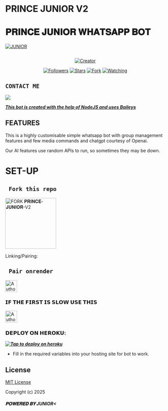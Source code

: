 <h1>PRINCE JUNIOR V2 </h1>

# 𝐏𝐑𝐈𝐍𝐂𝐄 𝐉𝐔𝐍𝐈𝐎𝐑 𝐖𝐇𝐀𝐓𝐒𝐀𝐏𝐏 𝐁𝐎𝐓

  
<p align="center">

[![JUNIOR](https://github.com/TeddyDommie.png?lenght=50width=50)](https://github.com/TeddyDommie)
</p>
<p align="center">
  <a href="#"><img src="http://readme-typing-svg.herokuapp.com?color=d1fa02&center=true&vCenter=true&multiline=false&lines=PRINCE+JUNIOR+BOT" alt="">
</p>
<p align="center">
<a href="#"><img title="Creator" src="https://img.shields.io/badge/Creator-Junior-blue.svg?style=for-the-badge&logo=github"></a>
</p>
<p align="center">
<a href="https://github.com/TeddyDommie?tab=followers"><img title="Followers" src="https://img.shields.io/github/followers/TeddyDommie?label=Followers&style=social"></a>
<a href="https://github.com/Nyanunga/Prince-Junior-/stargazers/"><img title="Stars" src="https://img.shields.io/github/stars/Nyanunga/Prince-Junior-v2?&style=social"></a>
<a href="https://github.com/Nyanunga/Prince-Junior-/network/members"><img title="Fork" src="https://img.shields.io/github/forks/Nyanunga/Prince-Junior-?style=social"></a>
<a href="https://github.com/Nyanunga/Prince-Junior-/watchers"><img title="Watching" src="https://img.shields.io/github/watchers/Nyanunga/Prince-Junior-v2?label=Watching&style=social"></a>
</p>
 

## ```CONTACT ME```

<p align="center">

<a href="https://api.whatsapp.com/send?phone=254723245807&text=Hello+Junior"><img src="https://img.shields.io/badge/Contact 🅼🆉🅰🆉🅸-25D366?style=for-the-badge&logo=whatsapp&logoColor=white" />


***This bot is created with the help of NodeJS and uses [Baileys](https://github.com/whiskeysockets/Baileys)***

## FEATURES
This is a highly customisable simple whatsapp bot with group management features and few media commands and chatgpt courtesy of Openai.

Our AI features use random APIs to run, so sometimes they may be down.

# SET-UP

## ` Fork this repo`
<p align="centre">
<a href="https://github.com/Nyanunga/Prince-Junior-v2/fork"><img src="https://img.shields.io/badge/Fork%20Create-purple?style=for-the-badge&logo=github" alt="FORK 𝐏𝐑𝐈𝐍𝐂𝐄-𝐉𝐔𝐍𝐈𝐎𝐑-V2" width="160"></a>
<p/>
  
Linking/Pairing:
## ` Pair onrender`
<p align="centre">
<a href="https://mzazi-xmd-session-1.onrender.com"><img height= "37" title="Author" src="https://img.shields.io/badge/Session-pink?style=for-the-badge&logo=render"></a>
<p/>

### 𝗜𝗙 𝗧𝗛𝗘 𝗙𝗜𝗥𝗦𝗧 𝗜𝗦 𝗦𝗟𝗢𝗪 𝗨𝗦𝗘 𝗧𝗛𝗜𝗦
<p align="centre">
<a href="https://mzazi-xmd-session-2.onrender.com"><img height= "37" title="Author" src="https://img.shields.io/badge/Session-pink?style=for-the-badge&logo=render"></a>
<p/>            

###  𝗗𝗘𝗣𝗟𝗢𝗬 𝗢𝗡 𝗛𝗘𝗥𝗢𝗞𝗨:


 ***[![Tap to deploy on heroku](https://www.herokucdn.com/deploy/button.svg)](https://dashboard.heroku.com/new?button-url=https://github.com/Nyanuga/Prince-Junior-v2&template=https://github.com/Nyanuga/Prince-Junior-v2.git)***
 

    

- Fill in the required variables into your hosting site for bot to work.
 </h2>
     

    
 





## License

[MIT License](https://github.com/Nyanuga/PRINCE-JUNIOR-V2/blob/main/LICENSE)

Copyright (c) 2025 <h5>𝐏𝐎𝐖𝐄𝐑𝐄𝐃 𝐁𝐘 JUNIOR<</h5>
